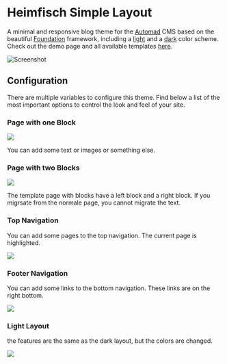 # Heimfisch Simple Layout

A minimal and responsive blog theme for the [Automad](https://automad.org) CMS based on the beautiful [Foundation](https://get.foundation/) framework, including a [light](#light-scheme) and a [dark](#dark-scheme) color scheme. Check out the demo page and all available templates [here](https://dev.heinisch-design.de/demo/simplelayout).

![Screenshot](https://dev.heinisch-design.de/demo/shared/simple_layout-dark-1.png)

## Configuration

There are multiple variables to configure this theme. Find below a list of the most important options to control the look and feel of your site.

### Page with one Block

![](https://dev.heinisch-design.de/demo/shared/simple_layout-dark-4.png)

You can add some text or images or something else.

### Page with two Blocks

![](https://dev.heinisch-design.de/demo/shared/simple_layout-dark-1.png)

The template page with blocks have a left block and a right block. If you migrsate from the normale page, you cannot migrate the text.

### Top Navigation

You can add some pages to the top navigation. The current page is highlighted.

![](https://dev.heinisch-design.de/demo/shared/simple_layout-dark-2.png)

### Footer Navigation

You can add some links to the bottom navigation. These links are on the right bottom.

![](https://dev.heinisch-design.de/demo/shared/simple_layout-dark-3.png)


### Light Layout

the features are the same as the dark layout, but the colors are changed.

![](https://dev.heinisch-design.de/demo/shared/simple_layout-light-1.png)
